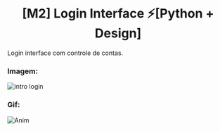 <h1 align="center"> [M2] Login Interface ⚡[Python + Design] </h1>

Login interface com controle de contas.

### Imagem:
![intro login](https://user-images.githubusercontent.com/82608361/116633312-8c758080-a92f-11eb-8493-bce52564f270.jpg)

### Gif:
![Anim](https://user-images.githubusercontent.com/82608361/116633856-f3e00000-a930-11eb-8f11-fb99ec41acdd.gif)
